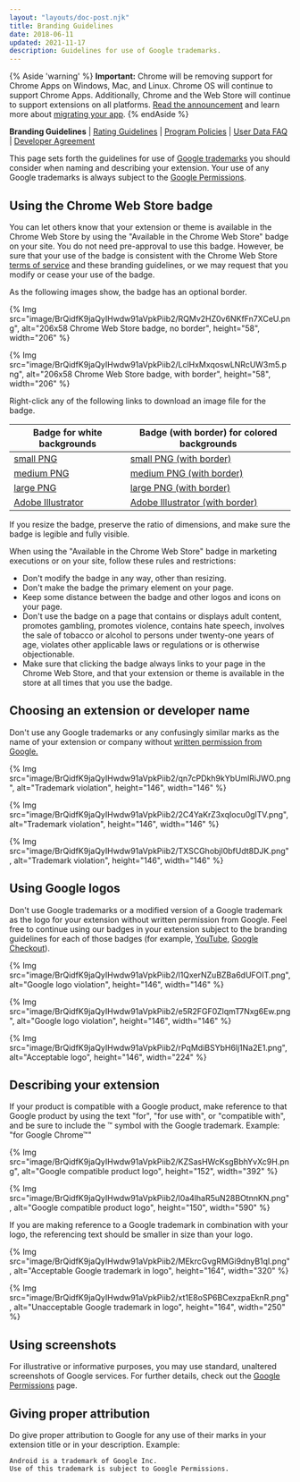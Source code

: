 ```yaml
---
layout: "layouts/doc-post.njk"
title: Branding Guidelines
date: 2018-06-11
updated: 2021-11-17
description: Guidelines for use of Google trademarks.
---
```


{% Aside 'warning' %}
**Important:** Chrome will be removing support for Chrome Apps on Windows, Mac, and Linux. Chrome OS
will continue to support Chrome Apps. Additionally, Chrome and the Web Store will continue to
support extensions on all platforms. [Read the announcement][1] and learn more about [migrating your
app][2].
{% endAside %}

<!-- TODO(kaycebasques): Remove this duplicate site nav. -->

**Branding Guidelines** | [Rating Guidelines][3] | [Program Policies][4] | [User Data FAQ][5] |
[Developer Agreement][6]

This page sets forth the guidelines for use of [Google trademarks][7] you should consider when
naming and describing your extension. Your use of any Google trademarks is always subject to the
[Google Permissions][8].

## Using the Chrome Web Store badge

You can let others know that your extension or theme is available in the Chrome Web Store by
using the "Available in the Chrome Web Store" badge on your site. You do not need pre-approval to
use this badge. However, be sure that your use of the badge is consistent with the Chrome Web Store
[terms of service][6] and these branding guidelines, or we may request that you modify or cease your
use of the badge.

As the following images show, the badge has an optional border.

{% Img src="image/BrQidfK9jaQyIHwdw91aVpkPiib2/RQMv2HZ0v6NKfFn7XCeU.png",
       alt="206x58 Chrome Web Store badge, no border",
       height="58", width="206" %}

{% Img src="image/BrQidfK9jaQyIHwdw91aVpkPiib2/LclHxMxqoswLNRcUW3m5.png",
       alt="206x58 Chrome Web Store badge, with border", height="58", width="206" %}

Right-click any of the following links to download an image file for the badge.

| Badge for white backgrounds | Badge (with border) for colored backgrounds |
| --------------------------- | ------------------------------------------- |
| [small PNG][10]             | [small PNG (with border)][14]               |
| [medium PNG][11]            | [medium PNG (with border)][15]              |
| [large PNG][12]             | [large PNG (with border)][16]               |
| [Adobe Illustrator][13]     | [Adobe Illustrator (with border)][17]       |

If you resize the badge, preserve the ratio of dimensions, and make sure the badge is legible and
fully visible.

When using the "Available in the Chrome Web Store" badge in marketing executions or on your site,
follow these rules and restrictions:

- Don't modify the badge in any way, other than resizing.
- Don't make the badge the primary element on your page.
- Keep some distance between the badge and other logos and icons on your page.
- Don't use the badge on a page that contains or displays adult content, promotes gambling, promotes
  violence, contains hate speech, involves the sale of tobacco or alcohol to persons under
  twenty-one years of age, violates other applicable laws or regulations or is otherwise
  objectionable.
- Make sure that clicking the badge always links to your page in the Chrome Web Store, and that your
  extension or theme is available in the store at all times that you use the badge.

## Choosing an extension or developer name

Don't use any Google trademarks or any confusingly similar marks as the name of your extension or
company without [written permission from Google.][19]

{% Img src="image/BrQidfK9jaQyIHwdw91aVpkPiib2/qn7cPDkh9kYbUmlRiJWO.png",
       alt="Trademark violation", height="146", width="146" %}

{% Img src="image/BrQidfK9jaQyIHwdw91aVpkPiib2/2C4YaKrZ3xqIocu0glTV.png",
       alt="Trademark violation", height="146", width="146" %}

{% Img src="image/BrQidfK9jaQyIHwdw91aVpkPiib2/TXSCGhobjl0bfUdt8DJK.png",
       alt="Trademark violation", height="146", width="146" %}

## Using Google logos

Don't use Google trademarks or a modified version of a Google trademark as the logo for your
extension without written permission from Google. Feel free to continue using our badges in your
extension subject to the branding guidelines for each of those badges (for example, [YouTube][20],
[Google Checkout][21]).

{% Img src="image/BrQidfK9jaQyIHwdw91aVpkPiib2/l1QxerNZuBZBa6dUFOIT.png",
       alt="Google logo violation", height="146", width="146" %}

{% Img src="image/BrQidfK9jaQyIHwdw91aVpkPiib2/e5R2FGF0ZlqmT7Nxg6Ew.png",
       alt="Google logo violation", height="146", width="146" %}

{% Img src="image/BrQidfK9jaQyIHwdw91aVpkPiib2/rPqMdiBSYbH6lj1Na2E1.png",
       alt="Acceptable logo", height="146", width="224" %}

## Describing your extension

If your product is compatible with a Google product, make reference to that Google product by using
the text "for", "for use with", or "compatible with", and be sure to include the ™ symbol with the
Google trademark. Example: "for Google Chrome™"

{% Img src="image/BrQidfK9jaQyIHwdw91aVpkPiib2/KZSasHWcKsgBbhYvXc9H.png",
       alt="Google compatible product logo", height="152", width="392" %}

{% Img src="image/BrQidfK9jaQyIHwdw91aVpkPiib2/l0a4lhaR5uN28BOtnnKN.png",
       alt="Google compatible product logo", height="150", width="590" %}

If you are making reference to a Google trademark in combination with your logo, the referencing
text should be smaller in size than your logo.

{% Img src="image/BrQidfK9jaQyIHwdw91aVpkPiib2/MEkrcGvgRMGi9dnyB1qI.png",
       alt="Acceptable Google trademark in logo", height="164", width="320" %}

{% Img src="image/BrQidfK9jaQyIHwdw91aVpkPiib2/xt1E8oSP6BCexzpaEknR.png",
       alt="Unacceptable Google trademark in logo", height="164", width="250" %}

## Using screenshots

For illustrative or informative purposes, you may use standard, unaltered screenshots of Google
services. For further details, check out the [Google Permissions][8] page.

## Giving proper attribution

Do give proper attribution to Google for any use of their marks in your extension title or in your
description. Example:

```text
Android is a trademark of Google Inc.
Use of this trademark is subject to Google Permissions.
```

[1]: http://blog.chromium.org/2016/08/from-chrome-apps-to-web.html
[2]: /docs/apps/migration/
[3]: /docs/webstore/rating/
[4]: /docs/webstore/program_policies/
[5]: /docs/webstore/user_data/
[6]: /docs/webstore/terms/
[7]: https://www.google.com/permissions/trademark/
[8]: https://www.google.com/permissions/
[10]: https://storage.googleapis.com/web-dev-uploads/image/WlD8wC6g8khYWPJUsQceQkhXSlv1/tbyBjqi7Zu733AAKA5n4.png "ChromeWebStore_Badge_v2_206x58.png"
[11]: https://storage.googleapis.com/web-dev-uploads/image/WlD8wC6g8khYWPJUsQceQkhXSlv1/mPGKYBIR2uCP0ApchDXE.png "ChromeWebStore_Badge_v2_340x96.png"
[12]: https://storage.googleapis.com/web-dev-uploads/image/WlD8wC6g8khYWPJUsQceQkhXSlv1/YT2Grfi9vEBa2wAPzhWa.png "ChromeWebStore_Badge_v2_496x150.png"
[13]: https://storage.googleapis.com/web-dev-uploads/file/WlD8wC6g8khYWPJUsQceQkhXSlv1/xewneAQuXHkZbVSAEgiV.ai "ChromeWebStore_Badge.ai"
[14]: https://storage.googleapis.com/web-dev-uploads/image/WlD8wC6g8khYWPJUsQceQkhXSlv1/UV4C4ybeBTsZt43U4xis.png "ChromeWebStore_BadgeWBorder_v2_206x58.png"
[15]: https://storage.googleapis.com/web-dev-uploads/image/WlD8wC6g8khYWPJUsQceQkhXSlv1/iNEddTyWiMfLSwFD6qGq.png "ChromeWebStore_BadgeWBorder_v2_340x96.png"
[16]: https://storage.googleapis.com/web-dev-uploads/image/WlD8wC6g8khYWPJUsQceQkhXSlv1/HRs9MPufa1J1h5glNhut.png "ChromeWebStore_BadgeWBorder_v2_496x150.png"
[17]: https://storage.googleapis.com/web-dev-uploads/file/WlD8wC6g8khYWPJUsQceQkhXSlv1/YK7JoBOelVIK05uwEAEE.ai "ChromeWebStore_BadgeWBorder.ai"
[19]: https://services.google.com/fb/forms/permissionsbrand/
[20]: https://developers.google.com/youtube/branding
[21]: https://checkout.google.com/seller/checkout_buttons.html
